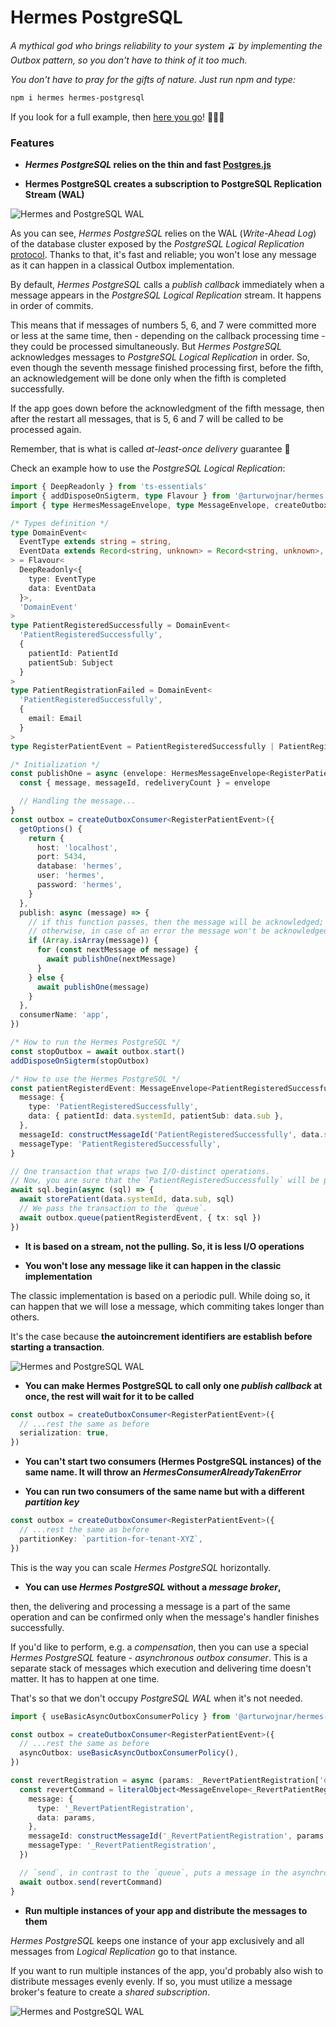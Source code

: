 # Hermes PostgreSQL

_A mythical god who brings reliability to your system 🫒 by implementing the Outbox pattern, so you don't have to think of it too much._

_You don't have to pray for the gifts of nature. Just run npm and type:_

```bash
npm i hermes hermes-postgresql
```

If you look for a full example, then [here you go](https://github.com/arturwojnar/hermes/blob/main/examples/postgresql/patient-registration/index.ts)! 🎉🎉🎉

### Features

- **_Hermes PostgreSQL_ relies on the thin and fast [Postgres.js](https://github.com/porsager/postgres)**

- **Hermes PostgreSQL creates a subscription to PostgreSQL Replication Stream (WAL)**

![Hermes and PostgreSQL WAL](./public/outbox-concept.png)

As you can see, _Hermes PostgreSQL_ relies on the WAL (_Write-Ahead Log_) of the database cluster exposed by the _PostgreSQL Logical Replication_ [protocol](https://www.postgresql.org/docs/current/logical-replication.html). Thanks to that, it's fast and reliable; you won't lose any message as it can happen in a classical Outbox implementation.

By default, _Hermes PostgreSQL_ calls a _publish callback_ immediately when a message appears in the _PostgreSQL Logical Replication_ stream. It happens in order of commits.

This means that if messages of numbers 5, 6, and 7 were committed more or less at the same time, then - depending on the callback processing time - they could be processed simultaneously. But _Hermes PostgreSQL_ acknowledges messages to _PostgreSQL Logical Replication_ in order. So, even though the seventh message finished processing first, before the fifth, an acknowledgement will be done only when the fifth is completed successfully.

If the app goes down before the acknowledgment of the fifth message, then after the restart all messages, that is 5, 6 and 7 will be called to be processed again.

Remember, that is what is called _at-least-once delivery_ guarantee 🥰

Check an example how to use the _PostgreSQL Logical Replication_:

```typescript
import { DeepReadonly } from 'ts-essentials'
import { addDisposeOnSigterm, type Flavour } from '@arturwojnar/hermes'
import { type HermesMessageEnvelope, type MessageEnvelope, createOutboxConsumer } from '@arturwojnar/hermes-postgresql'

/* Types definition */
type DomainEvent<
  EventType extends string = string,
  EventData extends Record<string, unknown> = Record<string, unknown>,
> = Flavour<
  DeepReadonly<{
    type: EventType
    data: EventData
  }>,
  'DomainEvent'
>
type PatientRegisteredSuccessfully = DomainEvent<
  'PatientRegisteredSuccessfully',
  {
    patientId: PatientId
    patientSub: Subject
  }
>
type PatientRegistrationFailed = DomainEvent<
  'PatientRegisteredSuccessfully',
  {
    email: Email
  }
>
type RegisterPatientEvent = PatientRegisteredSuccessfully | PatientRegistrationFailed

/* Initialization */
const publishOne = async (envelope: HermesMessageEnvelope<RegisterPatientEvent>) => {
  const { message, messageId, redeliveryCount } = envelope

  // Handling the message...
}
const outbox = createOutboxConsumer<RegisterPatientEvent>({
  getOptions() {
    return {
      host: 'localhost',
      port: 5434,
      database: 'hermes',
      user: 'hermes',
      password: 'hermes',
    }
  },
  publish: async (message) => {
    // if this function passes, then the message will be acknowledged;
    // otherwise, in case of an error the message won't be acknowledged.
    if (Array.isArray(message)) {
      for (const nextMessage of message) {
        await publishOne(nextMessage)
      }
    } else {
      await publishOne(message)
    }
  },
  consumerName: 'app',
})

/* How to run the Hermes PostgreSQL */
const stopOutbox = await outbox.start()
addDisposeOnSigterm(stopOutbox)

/* How to use the Hermes PostgreSQL */
const patientRegisterdEvent: MessageEnvelope<PatientRegisteredSuccessfully> = {
  message: {
    type: 'PatientRegisteredSuccessfully',
    data: { patientId: data.systemId, patientSub: data.sub },
  },
  messageId: constructMessageId('PatientRegisteredSuccessfully', data.sub),
  messageType: 'PatientRegisteredSuccessfully',
}

// One transaction that wraps two I/O-distinct operations.
// Now, you are sure that the `PatientRegisteredSuccessfully` will be published at-least-once.
await sql.begin(async (sql) => {
  await storePatient(data.systemId, data.sub, sql)
  // We pass the transaction to the `queue`.
  await outbox.queue(patientRegisterdEvent, { tx: sql })
})
```

- **It is based on a stream, not the pulling. So, it is less I/O operations**

- **You won't lose any message like it can happen in the classic implementation**

The classic implementation is based on a periodic pull. While doing so, it can happen that we will lose a message, which commiting takes longer than others.

It's the case because **the autoincrement identifiers are establish before starting a transaction**.

![Hermes and PostgreSQL WAL](./public/outbox-gap.png)

- **You can make Hermes PostgreSQL to call only one _publish callback_ at once, the rest will wait for it to be called**

```typescript
const outbox = createOutboxConsumer<RegisterPatientEvent>({
  // ...rest the same as before
  serialization: true,
})
```

- **You can't start two consumers (Hermes PostgreSQL instances) of the same name. It will throw an _HermesConsumerAlreadyTakenError_**

- **You can run two consumers of the same name but with a different _partition key_**

```typescript
const outbox = createOutboxConsumer<RegisterPatientEvent>({
  // ...rest the same as before
  partitionKey: `partition-for-tenant-XYZ`,
})
```

This is the way you can scale _Hermes PostgreSQL_ horizontally.

- **You can use _Hermes PostgreSQL_ without a _message broker_,**

then, the delivering and processing a message is a part of the same operation and can be confirmed only when the message's handler finishes successfully.

If you'd like to perform, e.g. a _compensation_, then you can use a special _Hermes PostgreSQL_ feature - _asynchronous outbox consumer_. This is a separate stack of messages which execution and delivering time doesn't matter. It has to happen at one time.

That's so that we don't occupy _PostgreSQL WAL_ when it's not needed.

```typescript
import { useBasicAsyncOutboxConsumerPolicy } from '@arturwojnar/hermes-postgresql'

const outbox = createOutboxConsumer<RegisterPatientEvent>({
  // ...rest the same as before
  asyncOutbox: useBasicAsyncOutboxConsumerPolicy(),
})

const revertRegistration = async (params: _RevertPatientRegistration['data'], email: Email) => {
  const revertCommand = literalObject<MessageEnvelope<_RevertPatientRegistration>>({
    message: {
      type: '_RevertPatientRegistration',
      data: params,
    },
    messageId: constructMessageId('_RevertPatientRegistration', params.sub.toString()),
    messageType: '_RevertPatientRegistration',
  })

  // `send`, in contrast to the `queue`, puts a message in the asynchronous stack.
  await outbox.send(revertCommand)
}
```

- **Run multiple instances of your app and distribute the messages to them**

_Hermes PostgreSQL_ keeps one instance of your app exclusively and all messages from _Logical Replication_ go to that instance.

If you want to run multiple instances of the app, you'd probably also wish to distribute messages evenly evenly. If so, you must utilize a message broker's feature to create a _shared subscription_.

![Hermes and PostgreSQL WAL](./public/outbox-messages-scaling.png)
